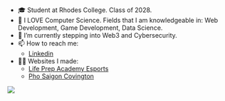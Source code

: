 - 🎓 Student at Rhodes College. Class of 2028.
- 🔭 I LOVE Computer Science. Fields that I am knowledgeable in: Web Development, Game Development, Data Science.
- 🌱 I’m currently stepping into Web3 and Cybersecurity.
- 📫 How to reach me:
  - [Linkedin](https://www.linkedin.com/in/trieu-khang-trat/)
- 👨‍💻 Websites I made:
  - [Life Prep Academy Esports](https://www.lifeprep-esports.com/)
  - [Pho Saigon Covington](https://www.phosaigoncovington.com/)
 
<img align="center" src="https://github-readme-stats-steel-three-54.vercel.app/api/top-langs?username=kayt256&layout=compact&langs_count=8&card_width=600&theme=radical" />

